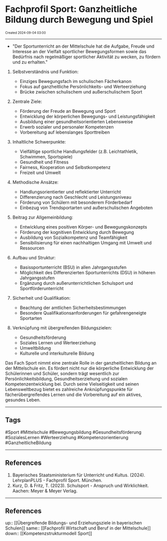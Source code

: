 # Fachprofil Sport: Ganzheitliche Bildung durch Bewegung und Spiel
<span style="font-size:10;"> Created 2024-09-04 03:00 </span>

---
* "Der Sportunterricht an der Mittelschule hat die Aufgabe, Freude und Interesse an der Vielfalt sportlicher Bewegungsformen sowie das Bedürfnis nach regelmäßiger sportlicher Aktivität zu wecken, zu fördern und zu erhalten."

1. Selbstverständnis und Funktion:
   - Einziges Bewegungsfach im schulischen Fächerkanon
   - Fokus auf ganzheitliche Persönlichkeits- und Werteerziehung
   - Brücke zwischen schulischem und außerschulischem Sport

2. Zentrale Ziele:
   - Förderung der Freude an Bewegung und Sport
   - Entwicklung der körperlichen Bewegungs- und Leistungsfähigkeit
   - Ausbildung einer gesundheitsorientierten Lebensweise
   - Erwerb sozialer und personaler Kompetenzen
   - Vorbereitung auf lebenslanges Sporttreiben

3. Inhaltliche Schwerpunkte:
   - Vielfältige sportliche Handlungsfelder (z.B. Leichtathletik, Schwimmen, Sportspiele)
   - Gesundheit und Fitness
   - Fairness, Kooperation und Selbstkompetenz
   - Freizeit und Umwelt

4. Methodische Ansätze:
   - Handlungsorientierter und reflektierter Unterricht
   - Differenzierung nach Geschlecht und Leistungsniveau
   - Förderung von Schülern mit besonderem Förderbedarf
   - Einbezug von Trendsportarten und außerschulischen Angeboten

5. Beitrag zur Allgemeinbildung:
   - Entwicklung eines positiven Körper- und Bewegungskonzepts
   - Förderung der kognitiven Entwicklung durch Bewegung
   - Ausbildung von Sozialkompetenz und Teamfähigkeit
   - Sensibilisierung für einen nachhaltigen Umgang mit Umwelt und Ressourcen

6. Aufbau und Struktur:
   - Basissportunterricht (BSU) in allen Jahrgangsstufen
   - Möglichkeit des Differenzierten Sportunterrichts (DSU) in höheren Jahrgangsstufen
   - Ergänzung durch außerunterrichtlichen Schulsport und Sportförderunterricht

7. Sicherheit und Qualifikation:
   - Beachtung der amtlichen Sicherheitsbestimmungen
   - Besondere Qualifikationsanforderungen für gefahrengeneigte Sportarten

8. Verknüpfung mit übergreifenden Bildungszielen:
   - Gesundheitsförderung
   - Soziales Lernen und Werteerziehung
   - Umweltbildung
   - Kulturelle und interkulturelle Bildung

Das Fach Sport nimmt eine zentrale Rolle in der ganzheitlichen Bildung an der Mittelschule ein. Es fördert nicht nur die körperliche Entwicklung der Schülerinnen und Schüler, sondern trägt wesentlich zur Persönlichkeitsbildung, Gesundheitserziehung und sozialen Kompetenzentwicklung bei. Durch seine Vielseitigkeit und seinen Lebensweltbezug bietet es zahlreiche Anknüpfungspunkte für fächerübergreifendes Lernen und die Vorbereitung auf ein aktives, gesundes Leben.

---
## Tags
#Sport #Mittelschule #Bewegungsbildung #Gesundheitsförderung #SozialesLernen #Werteerziehung #Kompetenzorientierung #GanzheitlicheBildung

---
## References
1. Bayerisches Staatsministerium für Unterricht und Kultus. (2024). LehrplanPLUS - Fachprofil Sport. München.
2. Kurz, D. & Fritz, T. (2023). Schulsport - Anspruch und Wirklichkeit. Aachen: Meyer & Meyer Verlag.

---
## References
up:: [[Übergreifende Bildungs- und Erziehungsziele in bayerischen Schulen]]
same:: [[Fachprofil Wirtschaft und Beruf in der Mittelschule]]
down:: [[Kompetenzstrukturmodell Sport]]
